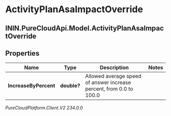 # ActivityPlanAsaImpactOverride

## ININ.PureCloudApi.Model.ActivityPlanAsaImpactOverride

## Properties

|Name | Type | Description | Notes|
|------------ | ------------- | ------------- | -------------|
| **IncreaseByPercent** | **double?** | Allowed average speed of answer increase percent, from 0.0 to 100.0 | |



_PureCloudPlatform.Client.V2 234.0.0_
